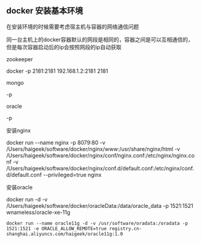 ## docker 安装基本环境

在安装环境的时候需要考虑宿主机与容器的网络通信问题

同一台主机上的docker容器默认的网段是相同的，容器之间是可以互相通信的，但是每次容器启动后的ip会按照网段的ip自动获取

zookeeper

docker -p 2181:2181 192.168.1.2:2181 2181

mongo

-p 

oracle 

-p 

安装nginx

docker run --name nginx -p 8079:80 -v /Users/haigeek/software/docker/nginx/www:/usr/share/nginx/html -v /Users/haigeek/software/docker/nginx/conf/nginx.conf:/etc/nginx/nginx.conf -v /Users/haigeek/software/docker/nginx/conf.d/default.conf:/etc/nginx/conf.d/default.conf --privileged=true nginx

安装oracle



docker run -d -v /Users/haigeek/software/docker/oracleData:/data/oracle_data  -p 1521:1521 wnameless/oracle-xe-11g





```
docker run --name oracle11g -d -v /usr/software/oradata:/oradata -p 1521:1521 -e ORACLE_ALLOW_REMOTE=true registry.cn-shanghai.aliyuncs.com/haigeek/oracle11g:1.0
```




